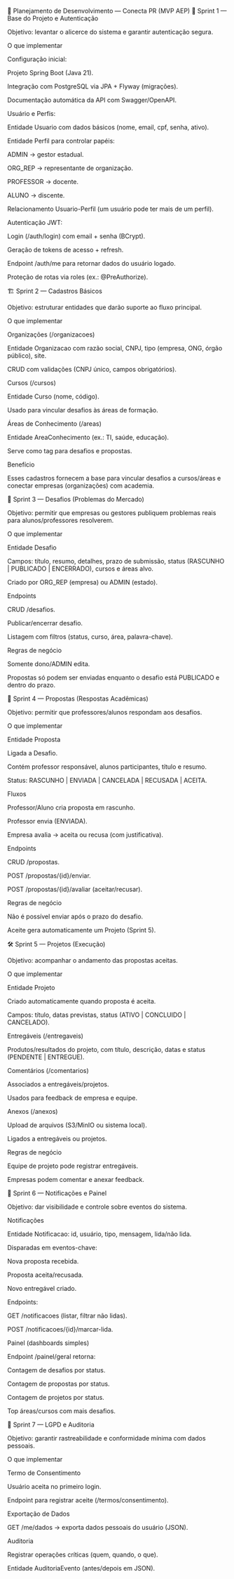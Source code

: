 📌 Planejamento de Desenvolvimento — Conecta PR (MVP AEP)
🏁 Sprint 1 — Base do Projeto e Autenticação

Objetivo: levantar o alicerce do sistema e garantir autenticação segura.

O que implementar

Configuração inicial:

Projeto Spring Boot (Java 21).

Integração com PostgreSQL via JPA + Flyway (migrações).

Documentação automática da API com Swagger/OpenAPI.

Usuário e Perfis:

Entidade Usuario com dados básicos (nome, email, cpf, senha, ativo).

Entidade Perfil para controlar papéis:

ADMIN → gestor estadual.

ORG_REP → representante de organização.

PROFESSOR → docente.

ALUNO → discente.

Relacionamento Usuario-Perfil (um usuário pode ter mais de um perfil).

Autenticação JWT:

Login (/auth/login) com email + senha (BCrypt).

Geração de tokens de acesso + refresh.

Endpoint /auth/me para retornar dados do usuário logado.

Proteção de rotas via roles (ex.: @PreAuthorize).

🏗️ Sprint 2 — Cadastros Básicos

Objetivo: estruturar entidades que darão suporte ao fluxo principal.

O que implementar

Organizações (/organizacoes)

Entidade Organizacao com razão social, CNPJ, tipo (empresa, ONG, órgão público), site.

CRUD com validações (CNPJ único, campos obrigatórios).

Cursos (/cursos)

Entidade Curso (nome, código).

Usado para vincular desafios às áreas de formação.

Áreas de Conhecimento (/areas)

Entidade AreaConhecimento (ex.: TI, saúde, educação).

Serve como tag para desafios e propostas.

Benefício

Esses cadastros fornecem a base para vincular desafios a cursos/áreas e conectar empresas (organizações) com academia.

🚀 Sprint 3 — Desafios (Problemas do Mercado)

Objetivo: permitir que empresas ou gestores publiquem problemas reais para alunos/professores resolverem.

O que implementar

Entidade Desafio

Campos: título, resumo, detalhes, prazo de submissão, status (RASCUNHO | PUBLICADO | ENCERRADO), cursos e áreas alvo.

Criado por ORG_REP (empresa) ou ADMIN (estado).

Endpoints

CRUD /desafios.

Publicar/encerrar desafio.

Listagem com filtros (status, curso, área, palavra-chave).

Regras de negócio

Somente dono/ADMIN edita.

Propostas só podem ser enviadas enquanto o desafio está PUBLICADO e dentro do prazo.

📩 Sprint 4 — Propostas (Respostas Acadêmicas)

Objetivo: permitir que professores/alunos respondam aos desafios.

O que implementar

Entidade Proposta

Ligada a Desafio.

Contém professor responsável, alunos participantes, título e resumo.

Status: RASCUNHO | ENVIADA | CANCELADA | RECUSADA | ACEITA.

Fluxos

Professor/Aluno cria proposta em rascunho.

Professor envia (ENVIADA).

Empresa avalia → aceita ou recusa (com justificativa).

Endpoints

CRUD /propostas.

POST /propostas/{id}/enviar.

POST /propostas/{id}/avaliar (aceitar/recusar).

Regras de negócio

Não é possível enviar após o prazo do desafio.

Aceite gera automaticamente um Projeto (Sprint 5).

🛠️ Sprint 5 — Projetos (Execução)

Objetivo: acompanhar o andamento das propostas aceitas.

O que implementar

Entidade Projeto

Criado automaticamente quando proposta é aceita.

Campos: título, datas previstas, status (ATIVO | CONCLUIDO | CANCELADO).

Entregáveis (/entregaveis)

Produtos/resultados do projeto, com título, descrição, datas e status (PENDENTE | ENTREGUE).

Comentários (/comentarios)

Associados a entregáveis/projetos.

Usados para feedback de empresa e equipe.

Anexos (/anexos)

Upload de arquivos (S3/MinIO ou sistema local).

Ligados a entregáveis ou projetos.

Regras de negócio

Equipe de projeto pode registrar entregáveis.

Empresas podem comentar e anexar feedback.

🔔 Sprint 6 — Notificações e Painel

Objetivo: dar visibilidade e controle sobre eventos do sistema.

Notificações

Entidade Notificacao: id, usuário, tipo, mensagem, lida/não lida.

Disparadas em eventos-chave:

Nova proposta recebida.

Proposta aceita/recusada.

Novo entregável criado.

Endpoints:

GET /notificacoes (listar, filtrar não lidas).

POST /notificacoes/{id}/marcar-lida.

Painel (dashboards simples)

Endpoint /painel/geral retorna:

Contagem de desafios por status.

Contagem de propostas por status.

Contagem de projetos por status.

Top áreas/cursos com mais desafios.

📜 Sprint 7 — LGPD e Auditoria

Objetivo: garantir rastreabilidade e conformidade mínima com dados pessoais.

O que implementar

Termo de Consentimento

Usuário aceita no primeiro login.

Endpoint para registrar aceite (/termos/consentimento).

Exportação de Dados

GET /me/dados → exporta dados pessoais do usuário (JSON).

Auditoria

Registrar operações críticas (quem, quando, o que).

Entidade AuditoriaEvento (antes/depois em JSON).